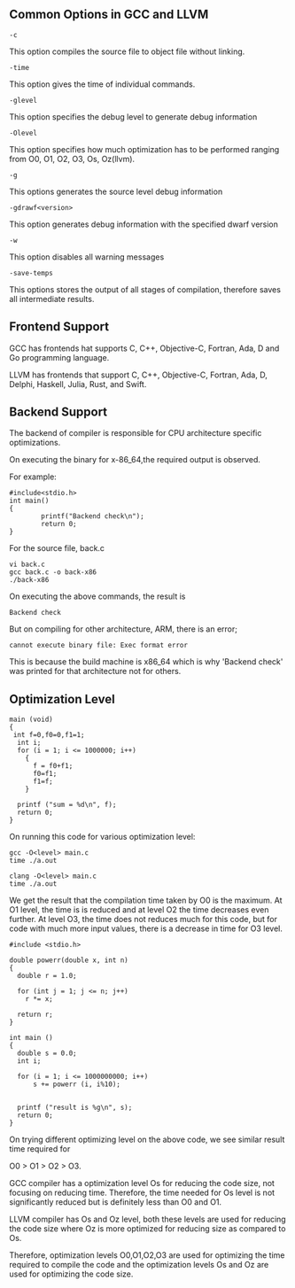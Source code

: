 ## Common Options in GCC and LLVM

```
-c
```

This option compiles the source file to object file without linking.

```
-time
```

This option gives the time of individual commands.

```
-glevel 
```

This option specifies the debug level to generate debug information

```
-Olevel
```

This option specifies how much optimization has to be performed ranging from O0, O1, O2, O3, Os, Oz(llvm).

```
-g
```

This options generates the source level debug information

```
-gdrawf<version>
```

This option generates debug information with the specified dwarf version

```
-w
```

This option disables all warning messages

```
-save-temps
```

This options stores the output of all stages of compilation, therefore saves all intermediate results.

## Frontend Support

GCC  has frontends hat supports C, C++, Objective-C, Fortran, Ada, D and Go programming language.

LLVM has frontends that support C, C++, Objective-C, Fortran, Ada, D, Delphi, Haskell, Julia, Rust, and Swift.

## Backend Support

The backend of compiler is responsible for CPU architecture specific optimizations.

On executing the binary for x-86_64,the required output is observed.

For example:

```
#include<stdio.h>
int main()
{
        printf("Backend check\n");
        return 0;
}
```

For the source file, back.c 

```
vi back.c
gcc back.c -o back-x86
./back-x86
```

On executing the above commands, the result is

```
Backend check
```

But on compiling for other architecture, ARM, there is an error;

```
cannot execute binary file: Exec format error
```

This is because the build machine is x86_64 which is why 'Backend check' was printed for that architecture not for others.

## Optimization Level

```
main (void)
{
 int f=0,f0=0,f1=1;
  int i;
  for (i = 1; i <= 1000000; i++)
    {
      f = f0+f1;
      f0=f1;
      f1=f;
    }

  printf ("sum = %d\n", f);
  return 0;
}
```

On running this code for various optimization level:

```
gcc -O<level> main.c
time ./a.out
```

```
clang -O<level> main.c
time ./a.out
```

We get the result that the compilation time taken by O0 is the maximum. At O1 level, the time is is reduced and at level O2 the time decreases even further. At level O3, the time does not reduces much for this code, but for code with much more input values, there is a decrease in time for O3 level.

```
#include <stdio.h>

double powerr(double x, int n)
{
  double r = 1.0;

  for (int j = 1; j <= n; j++)
    r *= x;

  return r;
}

int main ()
{
  double s = 0.0;
  int i;
  
  for (i = 1; i <= 1000000000; i++)
      s += powerr (i, i%10);
    

  printf ("result is %g\n", s);
  return 0;
}
```

On trying different optimizing level on the above code, we see similar result time required for 

O0 > O1 > O2 > O3.

GCC compiler has a optimization level Os for reducing the code size, not focusing on reducing time. Therefore, the time needed for Os level is not significantly reduced but is definitely less than O0 and O1.

LLVM compiler has Os and Oz level, both these levels are used for reducing the code size where Oz is more optimized for reducing size as compared to Os.

Therefore, optimization levels O0,O1,O2,O3 are used for optimizing the time required to compile the code and the optimization levels Os and Oz are used for optimizing the code size.